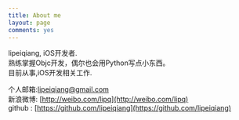 ```yaml
---
title: About me
layout: page
comments: yes
---
```

  
lipeiqiang, iOS开发者.      
熟练掌握Objc开发，偶尔也会用Python写点小东西。     
目前从事,iOS开发相关工作.      

个人邮箱:lipeiqiang@gmail.com      
新浪微博: [http://weibo.com/lipq](http://weibo.com/lipq)      
github : [https://github.com/lipeiqiang](https://github.com/lipeiqiang)      